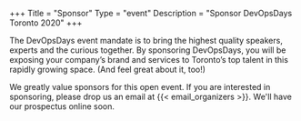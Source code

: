+++
Title = "Sponsor"
Type = "event"
Description = "Sponsor DevOpsDays Toronto 2020"
+++

The DevOpsDays event mandate is to bring the highest ­quality speakers, experts and the curious together. By sponsoring DevOpsDays, you will be exposing your company’s brand and services to Toronto’s top talent in this rapidly growing space. (And feel great about it, too!)

We greatly value sponsors for this open event.  If you are interested in sponsoring, please drop us an email at {{< email_organizers >}}. We'll have our prospectus online soon.
